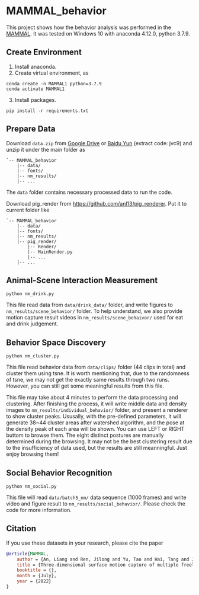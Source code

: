 # MAMMAL_behavior
This project shows how the behavior analysis was performed in the [MAMMAL](https://github.com/anl13/MAMMAL_core). 
It was tested on Windows 10 with anaconda 4.12.0, python 3.7.9. 

## Create Environment
1. Install anaconda. 
2. Create virtual environment, as 
```shell
conda create -n MAMMAL1 python=3.7.9
conda activate MAMMAL1
```
3. Install packages. 
```shell
pip install -r requirements.txt 
```

## Prepare Data
Download `data.zip` from [Google Drive](https://drive.google.com/file/d/1IsMo9StrDKh2gbrn0J8YRFQKKZCiFpbG/view?usp=sharing) or [Baidu Yun](https://pan.baidu.com/s/1dYr_5_QLpYqomlW0ApQ-vA) (extract code: jvc9) and unzip it under the main folder as  
```
`-- MAMMAL_behavior
    |-- data/
    |-- fonts/
    |-- nm_results/
    |-- ...
```
The `data` folder contains necessary processed data to run the code. 

Download pig\_render from https://github.com/anl13/pig_renderer. Put it to current folder like 
```
`-- MAMMAL_behavior
    |-- data/
    |-- fonts/
    |-- nm_results/
    |-- pig_render/
        |-- Render/
        |-- MainRender.py
        |-- ...
    |-- ...
```

## Animal-Scene Interaction Measurement
```shell
python nm_drink.py
```
This file read data from `data/drink_data/` folder, and write figures to `nm_results/scene_behavior/` folder. To help understand, we also provide motion capture result videos in `nm_results/scene_behaivor/` used for eat and drink judgement. 

## Behavior Space Discovery
```shell
python nm_cluster.py
```
This file read behavior data from `data/clips/` folder (44 clips in total) and cluster them using tsne. It is worth mentioning that, due to the randomness of tsne, we may not get the exactly same results through two runs. However, you can still get some meaningful results from this file. 

This file may take about 4 minutes to perform the data processing and clustering. After finishing the process, it will write middle data and density images to `nm_results/individual_behavior/` folder, and present a renderer to show cluster peaks. Ususally, with the pre-defined parameters, it will generate 38~44 cluster areas after watershed algorithm, and the pose at the density peak of each area will be shown. You can use LEFT or RIGHT buttom to browse them. The eight distinct postures are manually determined during the browsing. It may not be the best clustering result due to the insufficiency of data used, but the results are still meanningful. Just enjoy browsing them! 

## Social Behavior Recognition
```
python nm_social.py
```
This file will read `data/batch5_nm/` data sequence (1000 frames) and write video and figure result to `nm_results/social_behavior/`. Please check the code for more information. 

## Citation
If you use these datasets in your research, please cite the paper

```BibTex
@article{MAMMAL, 
    author = {An, Liang and Ren, Jilong and Yu, Tao and Hai, Tang and Jia, Yichang and Liu, Yebin},
    title = {Three-dimensional surface motion capture of multiple freely moving pigs using MAMMAL},
    booktitle = {},
    month = {July},
    year = {2022}
}
```